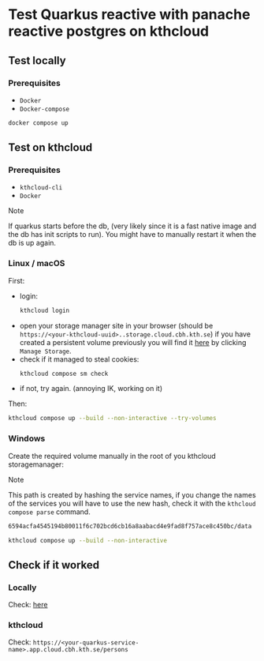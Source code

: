 # Test Quarkus reactive with panache reactive postgres on kthcloud

## Test locally

### Prerequisites

- `Docker`
- `Docker-compose`

```bash
docker compose up
```

## Test on kthcloud

### Prerequisites

- `kthcloud-cli`
- `Docker`

> [!NOTE]
> If quarkus starts before the db, (very likely since it is a fast native image and the db has init scripts to run). You might have to manually restart it when the db is up again.

### Linux / macOS

First:
 - login:   
    ```bash
    kthcloud login
    ```
 - open your storage manager site in your browser (should be `https://<your-kthcloud-uuid>..storage.cloud.cbh.kth.se`) if you have created a persistent volume previously you will find it [here](https://cloud.cbh.kth.se/deploy) by clicking `Manage Storage`.
 - check if it managed to steal cookies:
    ```bash
    kthcloud compose sm check
    ```
 - if not, try again. (annoying IK, working on it)

Then:

```bash
kthcloud compose up --build --non-interactive --try-volumes
```

### Windows

Create the required volume manually in the root of you kthcloud storagemanager:

> [!NOTE]
> This path is created by hashing the service names, if you change the names of the services you will have to use the new hash, check it with the `kthcloud compose parse` command.

```txt
6594acfa4545194b80011f6c702bcd6cb16a8aabacd4e9fad8f757ace8c450bc/data
```

```bash
kthcloud compose up --build --non-interactive
```

## Check if it worked

### Locally

Check: [here](http://localhost:8080/persons) 

### kthcloud

Check: `https://<your-quarkus-service-name>.app.cloud.cbh.kth.se/persons`
